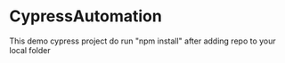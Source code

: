 # CypressAutomation


This demo cypress project
do run "npm install" after adding repo to your local folder
